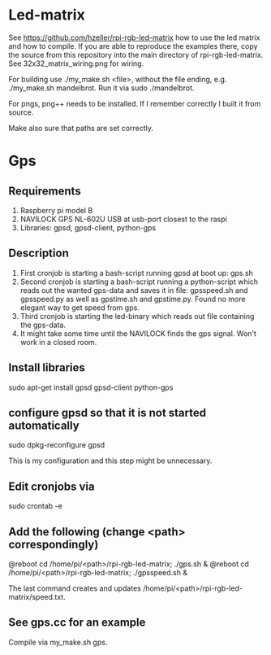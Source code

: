 # Led-matrix
See https://github.com/hzeller/rpi-rgb-led-matrix how to use the led matrix and how to compile.
If you are able to reproduce the examples there, copy the source from this repository into the
main directory of rpi-rgb-led-matrix. See 32x32_matrix_wiring.png for wiring.

For building use ./my_make.sh &lt;file&gt;, without the file ending, e.g. ./my_make.sh mandelbrot. Run it via sudo ./mandelbrot.

For pngs, png++ needs to be installed. If I remember correctly I built it from source.

Make also sure that paths are set correctly.

# Gps
## Requirements
1. Raspberry pi model B
2. NAVILOCK GPS NL-602U USB at usb-port closest to the raspi
3. Libraries: gpsd, gpsd-client, python-gps

## Description
1. First cronjob is starting a bash-script running gpsd at boot up: gps.sh
2. Second cronjob is starting a bash-script running a python-script which reads out the wanted gps-data and saves it in file: gpsspeed.sh and gpsspeed.py as well as gpstime.sh and gpstime.py. Found no more elegant way to get speed from gps.
3. Third cronjob is starting the led-binary which reads out file containing the gps-data.
4. It might take some time until the NAVILOCK finds the gps signal. Won't work in a closed room.

## Install libraries
sudo apt-get install gpsd gpsd-client python-gps

## configure gpsd so that it is not started automatically
sudo dpkg-reconfigure gpsd

This is my configuration and this step might be unnecessary.

## Edit cronjobs via
sudo crontab -e

## Add the following (change &lt;path&gt; correspondingly)
@reboot cd /home/pi/&lt;path&gt;/rpi-rgb-led-matrix; ./gps.sh &
@reboot cd /home/pi/&lt;path&gt;/rpi-rgb-led-matrix; ./gpsspeed.sh &

The last command creates and updates /home/pi/&lt;path&gt;/rpi-rgb-led-matrix/speed.txt.

## See gps.cc for an example
Compile via my_make.sh gps.

